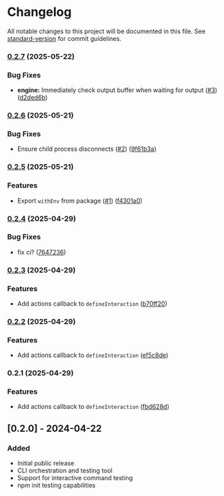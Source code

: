 # Changelog

All notable changes to this project will be documented in this file. See [standard-version](https://github.com/conventional-changelog/standard-version) for commit guidelines.

### [0.2.7](https://github.com/Lms24/clifty/compare/v0.2.6...v0.2.7) (2025-05-22)


### Bug Fixes

* **engine:** Immediately check output buffer when waiting for output ([#3](https://github.com/Lms24/clifty/issues/3)) ([d2ded6b](https://github.com/Lms24/clifty/commit/d2ded6bae0b81a7775a25106192301f052a4d01a))

### [0.2.6](https://github.com/Lms24/clifty/compare/v0.2.5...v0.2.6) (2025-05-21)


### Bug Fixes

* Ensure child process disconnects ([#2](https://github.com/Lms24/clifty/issues/2)) ([9f61b3a](https://github.com/Lms24/clifty/commit/9f61b3a62b1c1646e313318130febf4481ccdc0c))

### [0.2.5](https://github.com/Lms24/clifty/compare/v0.2.4...v0.2.5) (2025-05-21)


### Features

* Export `withEnv` from package ([#1](https://github.com/Lms24/clifty/issues/1)) ([f4301a0](https://github.com/Lms24/clifty/commit/f4301a04acba03645d1a7ad1c50cb9275fc3b079))

### [0.2.4](https://github.com/Lms24/clifty/compare/v0.2.3...v0.2.4) (2025-04-29)


### Bug Fixes

* fix ci? ([7647236](https://github.com/Lms24/clifty/commit/7647236cb578d4af88ecf184b1297d3aef172d1c))

### [0.2.3](https://github.com/Lms24/clifty/compare/v0.2.2...v0.2.3) (2025-04-29)


### Features

* Add actions callback to `defineInteraction` ([b70ff20](https://github.com/Lms24/clifty/commit/b70ff20025d727a8acf079ff92b89976c927b8d7))

### [0.2.2](https://github.com/Lms24/clifty/compare/v0.2.1...v0.2.2) (2025-04-29)


### Features

* Add actions callback to `defineInteraction` ([ef5c8de](https://github.com/Lms24/clifty/commit/ef5c8de252ce5d416a9b21da5de76f934c179441))

### 0.2.1 (2025-04-29)


### Features

* Add actions callback to `defineInteraction` ([fbd628d](https://github.com/Lms24/clifty/commit/fbd628d2a04c09738066d9d9c0865869fd71b31a))

## [0.2.0] - 2024-04-22

### Added

- Initial public release
- CLI orchestration and testing tool
- Support for interactive command testing
- npm init testing capabilities
